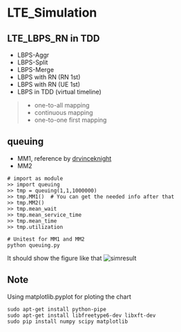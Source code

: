 # LTE_Simulation

## LTE_LBPS_RN in TDD

* LBPS-Aggr
* LBPS-Split
* LBPS-Merge
* LBPS with RN (RN 1st)
* LBPS with RN (UE 1st)
* LBPS in TDD (virtual timeline)
> * one-to-all mapping
> * continuous mapping
> * one-to-one first mapping

## queuing

* MM1, reference by [drvinceknight](https://github.com/drvinceknight/Simulating_Queues)
* MM2

```
# import as module
>> import queuing
>> tmp = queuing(1,1,1000000)
>> tmp.MM1()  # You can get the needed info after that
>> tmp.MM2()
>> tmp.mean_wait
>> tmp.mean_service_time
>> tmp.mean_time
>> tmp.utilization
```
```
# Unitest for MM1 and MM2
python queuing.py
```
It should show the figure like that
![simresult](https://cloud.githubusercontent.com/assets/4820492/11652655/e074d3b0-9dd3-11e5-9a22-5b4e16de57a8.png)

## Note

Using matplotlib.pyplot for ploting the chart

```
sudo apt-get install python-pipe
sudo apt-get install libfreetype6-dev libxft-dev
sudo pip install numpy scipy matplotlib
```
